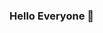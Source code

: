 ### Hello Everyone 👋

<!--
**EkramulHaqueEngineer/EkramulHaqueEngineer** is a ✨ _special_ ✨ repository because its `README.md` (this file) appears on your GitHub profile.

Here are some ideas to get you started:

👋 Hi, I’m @Ekramul Haque
👀 I’m interested in Programming
🌱 I’m skilled in JavaScript, React Js, Node Js, Express Js, Php, Laravel, MySql, MongoDb
📫 You can reach me at my email (ekramul15-811@diu.edu.bd)
